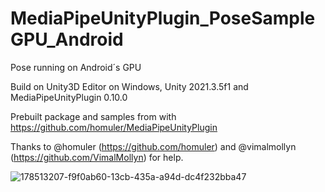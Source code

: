 # MediaPipeUnityPlugin_PoseSampleGPU_Android


Pose running on Android´s GPU

Build on Unity3D Editor on Windows, Unity 2021.3.5f1 and MediaPipeUnityPlugin 0.10.0

Prebuilt package and samples from with https://github.com/homuler/MediaPipeUnityPlugin

Thanks to @homuler (https://github.com/homuler) and @vimalmollyn (https://github.com/VimalMollyn) for help.


![178513207-f9f0ab60-13cb-435a-a94d-dc4f232bba47](https://user-images.githubusercontent.com/32485137/178518345-61908af1-4c9a-4c54-91db-1c938775b852.jpg)
